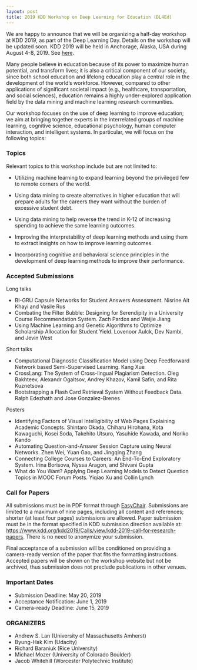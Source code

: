 ```yaml
---
layout: post
title: 2019 KDD Workshop on Deep Learning for Education (DL4Ed)
---
```


We are happy to announce that we will be organizing a half-day workshop at KDD 2019, as part of the Deep Learning Day. 
Details on the workshop will be updated soon. KDD 2019 will be held in Anchorage, Alaska, USA during August 4-8, 2019. See [here](https://www.kdd.org/kdd2019/).

Many people believe in education because of its power to maximize human potential, and transform lives; 
it is also a critical component of our society, since both school education and lifelong education play a central role 
in the development of the world’s workforce. However, compared to other applications of significant societal impact 
(e.g., healthcare, transportation, and social sciences), education remains a highly under-explored application field by 
the data mining and machine learning research communities.

Our workshop focuses on the use of deep learning to improve education; we aim at bringing together experts in the interrelated 
groups of machine learning, cognitive science, educational psychology, human computer interaction, and intelligent systems. 
In particular, we will focus on the following topics:

### Topics 

Relevant topics to this workshop include but are not limited to:

* Utilizing machine learning to expand learning beyond the privileged few to remote corners of the world.

* Using data mining to create alternatives in higher education that will prepare adults for the careers they want without the burden of excessive student debt.

* Using data mining to help reverse the trend in K-12 of increasing spending to achieve the same learning outcomes.

* Improving the interpretability of deep learning methods and using them to extract insights on how to improve learning outcomes.

* Incorporating cognitive and behavioral science principles in the development of deep learning methods to improve their performance.

### Accepted Submissions

Long talks
* BI-GRU Capsule Networks for Student Answers Assessment. Nisrine Ait Khayi and Vasile Rus
* Combating the Filter Bubble: Designing for Serendipity in a University Course Recommendation System. Zach Pardos and Weijie Jiang
* Using Machine Learning and Genetic Algorithms to Optimize Scholarship Allocation for Student Yield. Lovenoor Aulck, Dev Nambi, and Jevin West

Short talks
* Computational Diagnostic Classification Model using Deep Feedforward Network based Semi-Supervised Learning. Kang Xue
* CrossLang: The System of Cross-lingual Plagiarism Detection. Oleg Bakhteev, Alexandr Ogaltsov, Andrey Khazov, Kamil Safin, and Rita Kuznetsova
* Bootstrapping a Flash Card Retrieval System Without Feedback Data. Ralph Edezhath and Jose Gonzalez-Brenes

Posters
* Identifying Factors of Visual Intelligibility of Web Pages Explaining Academic Concepts. Shintaro Okada, Chiharu Hirohana, Kota Kawaguchi, Kosei Soda, Takehito Utsuro, Yasuhide Kawada, and Noriko Kando
* Automating Question-and-Answer Session Capture using Neural Networks. Zhen Wei, Yuan Gao, and Jingqing Zhang
* Connecting College Courses to Careers: An End-To-End Exploratory System. Irina Borisova, Nyssa Aragon, and Shivani Gupta
* What do You Want? Applying Deep Learning Models to Detect Question Topics in MOOC Forum Posts. Yiqiao Xu and Collin Lynch

### Call for Papers

All submissions must be in PDF format through [EasyChair](https://easychair.org/conferences/?conf=dl4ed). Submissions are limited to a maximum of nine pages, including all content and references; shorter (at least four pages) submissions are allowed. Paper submission must be in the format specified in KDD submission direction available at: https://www.kdd.org/kdd2019/Calls/view/kdd-2019-call-for-research-papers. There is no need to anonymize your submission. 

Final acceptance of a submission will be conditioned on providing a camera-ready version of the paper that fits the formatting instructions. Accepted papers will be shown on the workshop website but not be archived, thus submission does not preclude publications in other venues. 

### Important Dates

* Submission Deadline: May 20, 2019
* Acceptance Notification: June 1, 2019
* Camera-ready Deadline: June 15, 2019

### ORGANIZERS

* Andrew S. Lan (University of Massachusetts Amherst)
* Byung-Hak Kim (Udacity)
* Richard Baraniuk (Rice University)
* Michael Mozer (University of Colorado Boulder)
* Jacob Whitehill (Worcester Polytechnic Institute)

